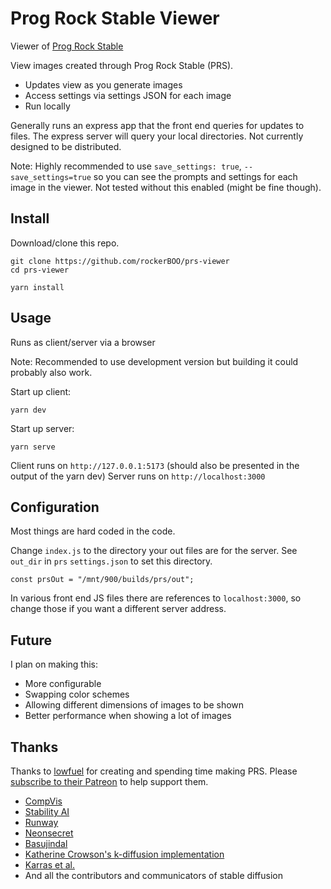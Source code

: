 # Prog Rock Stable Viewer

Viewer of [Prog Rock Stable](https://github.com/lowfuel/progrock-stable)

View images created through Prog Rock Stable (PRS).

- Updates view as you generate images
- Access settings via settings JSON for each image
- Run locally

Generally runs an express app that the front end queries for updates to files. The express server will query your local directories. Not currently designed to be distributed.

Note: Highly recommended to use `save_settings: true`, `--save_settings=true` so you can see the prompts and settings for each image in the viewer. Not tested without this enabled (might be fine though).

## Install

Download/clone this repo.

```
git clone https://github.com/rockerBOO/prs-viewer
cd prs-viewer
```

```
yarn install
```

## Usage

Runs as client/server via a browser

Note: Recommended to use development version but building it could probably also work.

Start up client:

```
yarn dev
```

Start up server:

```
yarn serve
```

Client runs on `http://127.0.0.1:5173` (should also be presented in the output of the yarn dev)
Server runs on `http://localhost:3000`

## Configuration

Most things are hard coded in the code.

Change `index.js` to the directory your out files are for the server. See `out_dir` in `prs` `settings.json` to set this directory.

```
const prsOut = "/mnt/900/builds/prs/out";
```

In various front end JS files there are references to `localhost:3000`, so change those if you want a different server address.

## Future

I plan on making this:

- More configurable
- Swapping color schemes
- Allowing different dimensions of images to be shown
- Better performance when showing a lot of images

## Thanks

Thanks to [lowfuel](https://github.com/lowfuel) for creating and spending time making PRS. Please [subscribe to their Patreon](https://www.patreon.com/jasonmhough?fan_landing=true) to help support them.

- [CompVis](https://github.com/CompVis/stable-diffusion)
- [Stability AI](https://stability.ai/)
- [Runway](https://runwayml.com/)
- [Neonsecret](https://github.com/neonsecret/stable-diffusion)
- [Basujindal](https://github.com/basujindal/stable-diffusion)
- [Katherine Crowson's k-diffusion implementation](https://github.com/crowsonkb/k-diffusion)
- [Karras et al.](https://arxiv.org/abs/2206.00364)
- And all the contributors and communicators of stable diffusion
